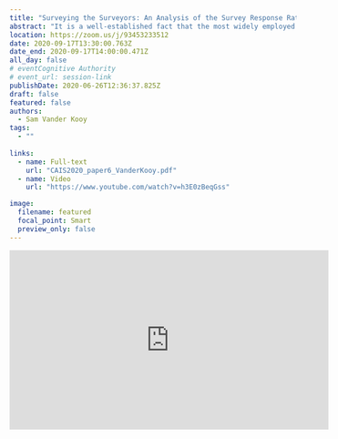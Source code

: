 ```yaml
---
title: "Surveying the Surveyors: An Analysis of the Survey Response Rates of Librarians"
abstract: "It is a well-established fact that the most widely employed research method by librarians is surveys. Given this fact, this ongoing study seeks to identify exactly how likely librarians are to respond to surveys and what, if any, circumstances will increase the likelihood they will respond. Using a quantitative content analysis, relevant literature from three separate LIS databases – Library Literature & Information Science Full Text (EBSCOhost), Library, Information Science & Technology Abstracts (EBSCOhost), and Library & Information Science Abstracts (ProQuest) – is currently being gathered and evaluated. Preliminary findings indicate trends regarding LIS research purposes, methodology, and subjects."
location: https://zoom.us/j/93453233512
date: 2020-09-17T13:30:00.763Z
date_end: 2020-09-17T14:00:00.471Z
all_day: false
# eventCognitive Authority
# event_url: session-link
publishDate: 2020-06-26T12:36:37.825Z
draft: false
featured: false
authors:
  - Sam Vander Kooy
tags:
  - ""
  
links:
  - name: Full-text
    url: "CAIS2020_paper6_VanderKooy.pdf"
  - name: Video
    url: "https://www.youtube.com/watch?v=h3E0zBeqGss"

image:
  filename: featured
  focal_point: Smart
  preview_only: false
---
```


<iframe width="560" height="315" src="https://www.youtube.com/embed/h3E0zBeqGss" frameborder="0" allow="accelerometer; autoplay; clipboard-write; encrypted-media; gyroscope; picture-in-picture" allowfullscreen></iframe>